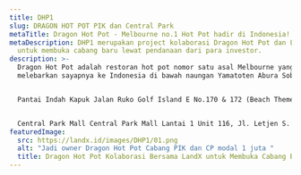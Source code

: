 ```yaml
---
title: DHP1
slug: DRAGON HOT POT PIK dan Central Park
metaTitle: Dragon Hot Pot - Melbourne no.1 Hot Pot hadir di Indonesia!
metaDescription: DHP1 merupakan project kolaborasi Dragon Hot Pot dan LandX
  untuk membuka cabang baru lewat pendanaan dari para investor.
description: >-
  Dragon Hot Pot adalah restoran hot pot nomor satu asal Melbourne yang kini
  melebarkan sayapnya ke Indonesia di bawah naungan Yamatoten Abura Soba Group


  Pantai Indah Kapuk Jalan Ruko Golf Island E No.170 & 172 (Beach Theme Park), Pantai Indah Kapuk, Kota Jakarta Utara, Daerah Khusus Ibukota Jakarta 14460


  Central Park Mall Central Park Mall Lantai 1 Unit 116, Jl. Letjen S. Parman No.28, RT.12/RW.6, Tj. Duren Sel., Kec. Grogol petamburan, Kota Jakarta Barat, Daerah Khusus Ibukota Jakarta 11470
featuredImage:
  src: https://landx.id/images/DHP1/01.png
  alt: "Jadi owner Dragon Hot Pot Cabang PIK dan CP modal 1 juta "
  title: Dragon Hot Pot Kolaborasi Bersama LandX untuk Membuka Cabang Baru
---
```

